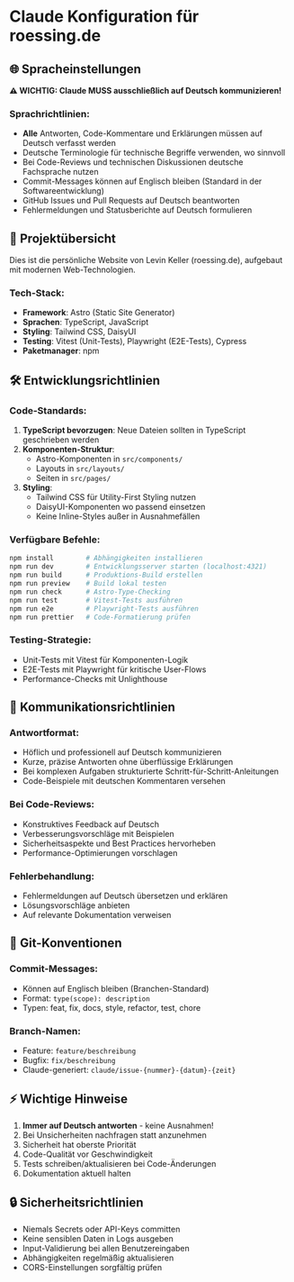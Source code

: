 # Claude Konfiguration für roessing.de

## 🌐 Spracheinstellungen

**⚠️ WICHTIG: Claude MUSS ausschließlich auf Deutsch kommunizieren!**

### Sprachrichtlinien:
- **Alle** Antworten, Code-Kommentare und Erklärungen müssen auf Deutsch verfasst werden
- Deutsche Terminologie für technische Begriffe verwenden, wo sinnvoll
- Bei Code-Reviews und technischen Diskussionen deutsche Fachsprache nutzen
- Commit-Messages können auf Englisch bleiben (Standard in der Softwareentwicklung)
- GitHub Issues und Pull Requests auf Deutsch beantworten
- Fehlermeldungen und Statusberichte auf Deutsch formulieren

## 📁 Projektübersicht

Dies ist die persönliche Website von Levin Keller (roessing.de), aufgebaut mit modernen Web-Technologien.

### Tech-Stack:
- **Framework**: Astro (Static Site Generator)
- **Sprachen**: TypeScript, JavaScript
- **Styling**: Tailwind CSS, DaisyUI
- **Testing**: Vitest (Unit-Tests), Playwright (E2E-Tests), Cypress
- **Paketmanager**: npm

## 🛠️ Entwicklungsrichtlinien

### Code-Standards:
1. **TypeScript bevorzugen**: Neue Dateien sollten in TypeScript geschrieben werden
2. **Komponenten-Struktur**:
   - Astro-Komponenten in `src/components/`
   - Layouts in `src/layouts/`
   - Seiten in `src/pages/`
3. **Styling**:
   - Tailwind CSS für Utility-First Styling nutzen
   - DaisyUI-Komponenten wo passend einsetzen
   - Keine Inline-Styles außer in Ausnahmefällen

### Verfügbare Befehle:
```bash
npm install        # Abhängigkeiten installieren
npm run dev        # Entwicklungsserver starten (localhost:4321)
npm run build      # Produktions-Build erstellen
npm run preview    # Build lokal testen
npm run check      # Astro-Type-Checking
npm run test       # Vitest-Tests ausführen
npm run e2e        # Playwright-Tests ausführen
npm run prettier   # Code-Formatierung prüfen
```

### Testing-Strategie:
- Unit-Tests mit Vitest für Komponenten-Logik
- E2E-Tests mit Playwright für kritische User-Flows
- Performance-Checks mit Unlighthouse

## 💬 Kommunikationsrichtlinien

### Antwortformat:
- Höflich und professionell auf Deutsch kommunizieren
- Kurze, präzise Antworten ohne überflüssige Erklärungen
- Bei komplexen Aufgaben strukturierte Schritt-für-Schritt-Anleitungen
- Code-Beispiele mit deutschen Kommentaren versehen

### Bei Code-Reviews:
- Konstruktives Feedback auf Deutsch
- Verbesserungsvorschläge mit Beispielen
- Sicherheitsaspekte und Best Practices hervorheben
- Performance-Optimierungen vorschlagen

### Fehlerbehandlung:
- Fehlermeldungen auf Deutsch übersetzen und erklären
- Lösungsvorschläge anbieten
- Auf relevante Dokumentation verweisen

## 📝 Git-Konventionen

### Commit-Messages:
- Können auf Englisch bleiben (Branchen-Standard)
- Format: `type(scope): description`
- Typen: feat, fix, docs, style, refactor, test, chore

### Branch-Namen:
- Feature: `feature/beschreibung`
- Bugfix: `fix/beschreibung`
- Claude-generiert: `claude/issue-{nummer}-{datum}-{zeit}`

## ⚡ Wichtige Hinweise

1. **Immer auf Deutsch antworten** - keine Ausnahmen!
2. Bei Unsicherheiten nachfragen statt anzunehmen
3. Sicherheit hat oberste Priorität
4. Code-Qualität vor Geschwindigkeit
5. Tests schreiben/aktualisieren bei Code-Änderungen
6. Dokumentation aktuell halten

## 🔒 Sicherheitsrichtlinien

- Niemals Secrets oder API-Keys committen
- Keine sensiblen Daten in Logs ausgeben
- Input-Validierung bei allen Benutzereingaben
- Abhängigkeiten regelmäßig aktualisieren
- CORS-Einstellungen sorgfältig prüfen